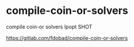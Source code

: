 # compile-coin-or-solvers
compile coin-or solvers Ipopt SHOT

https://gitlab.com/fdobad/compile-coin-or-solvers
